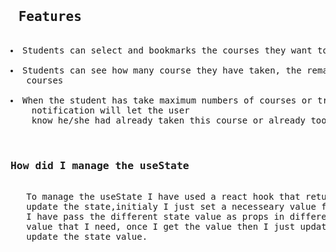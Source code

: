  <pre>
<h2> Features </h2>
<li>Students can select and bookmarks the courses they want to take </li>
<li>Students can see how many course they have taken, the remaining creadit hour and the total price of the 
   courses</li>
<li>When the student has take maximum numbers of courses or try to select duplicate course a pop up 
    notification will let the user 
    know he/she had already taken this course or already took the course</li> 
 <h3>How did I manage the useState</h3>
   To manage the useState I have used a react hook that return a current state and a function to 
   update the state,initialy I just set a necesseary value for the state.Then as per my requirement,
   I have pass the different state value as props in different component and get back the specific 
   value that I need, once I get the value then I just update the state value using the function that
   update the state value.
 </pre> 

